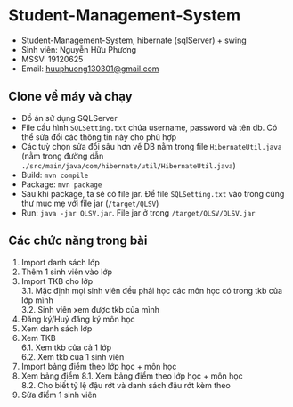 # Student-Management-System

* Student-Management-System, hibernate (sqlServer) + swing  
* Sinh viên: Nguyễn Hữu Phương
* MSSV: 19120625  
* Email: huuphuong130301@gmail.com

## Clone về máy và chạy  

* Đồ án sử dụng SQLServer  
* File cấu hình `SQLSetting.txt` chứa username, password và tên db. Có thể sửa đổi các thông tin này cho phù hợp  
* Các tuỳ chọn sửa đổi sâu hơn về DB nằm trong file `HibernateUtil.java` (nằm trong đường dẫn `./src/main/java/com/hibernate/util/HibernateUtil.java`)  
* Build: `mvn compile`  
* Package: `mvn package`  
* Sau khi package, ta sẽ có file jar. Để file `SQLSetting.txt` vào trong cùng thư mục mẹ với file jar (`/target/QLSV`)  
* Run: `java -jar QLSV.jar`. File jar ở trong `/target/QLSV/QLSV.jar`  

## Các chức năng trong bài

1. Import danh sách lớp  
2. Thêm 1 sinh viên vào lớp  
3. Import TKB cho lớp  
    3.1. Mặc định mọi sinh viên đều phải học các môn học có trong tkb của lớp mình  
    3.2. Sinh viên xem được tkb của mình  
4. Đăng ký/Huỷ đăng ký môn học  
5. Xem danh sách lớp  
6. Xem TKB  
    6.1. Xem tkb của cả 1 lớp  
    6.2. Xem tkb của 1 sinh viên  
7. Import bảng điểm theo lớp học + môn học  
8. Xem bảng điểm
    8.1. Xem bảng điểm theo lớp học + môn học  
    8.2. Cho biết tỷ lệ đậu rớt và danh sách đậu rớt kèm theo  
9. Sửa điểm 1 sinh viên  

